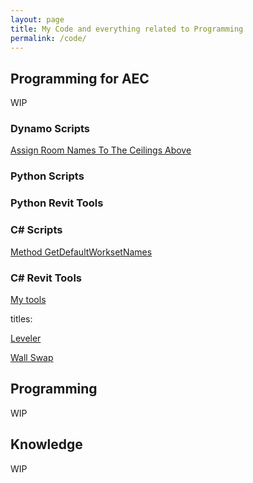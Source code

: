 ```yaml
---
layout: page
title: My Code and everything related to Programming
permalink: /code/
---
```


## Programming for AEC

WIP 

### Dynamo Scripts

[Assign Room Names To The Ceilings Above](https://w7k.pl/DynamoScript-AssignRoomToCeiling/)

### Python Scripts

### Python Revit Tools

### C# Scripts

[Method GetDefaultWorksetNames](https://w7k.pl/CSharp-GetDefaultWorksetNames/)  

### C# Revit Tools

[My tools](https://w7k.pl/tools/)  

titles: 

[Leveler](https://w7k.pl/tools/leveler/)  
  
[Wall Swap](https://w7k.pl/tools/leveler/)  

## Programming

WIP

## Knowledge 

WIP
